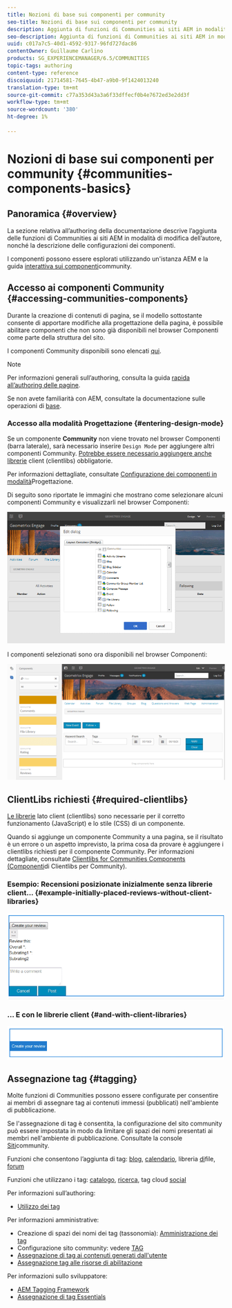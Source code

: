 ```yaml
---
title: Nozioni di base sui componenti per community
seo-title: Nozioni di base sui componenti per community
description: Aggiunta di funzioni di Communities ai siti AEM in modalità di modifica e configurazione dei componenti
seo-description: Aggiunta di funzioni di Communities ai siti AEM in modalità di modifica e configurazione dei componenti
uuid: c017a7c5-40d1-4592-9317-96fd727dac86
contentOwner: Guillaume Carlino
products: SG_EXPERIENCEMANAGER/6.5/COMMUNITIES
topic-tags: authoring
content-type: reference
discoiquuid: 21714581-7645-4b47-a9b0-9f1424013240
translation-type: tm+mt
source-git-commit: c77a353d43a3a6f33dffecf0b4e7672ed3e2dd3f
workflow-type: tm+mt
source-wordcount: '380'
ht-degree: 1%

---
```



# Nozioni di base sui componenti per community {#communities-components-basics}

## Panoramica {#overview}

La sezione relativa all’authoring della documentazione descrive l’aggiunta delle funzioni di Communities ai siti AEM in modalità di modifica dell’autore, nonché la descrizione delle configurazioni dei componenti.

I componenti possono essere esplorati utilizzando un&#39;istanza AEM e la guida [interattiva sui componenti](components-guide.md)community.

## Accesso ai componenti Community {#accessing-communities-components}

Durante la creazione di contenuti di pagina, se il modello sottostante consente di apportare modifiche alla progettazione della pagina, è possibile abilitare componenti che non sono già disponibili nel browser Componenti come parte della struttura del sito.

I componenti Community disponibili sono elencati [qui](author-communities.md#available-communities-components).

>[!NOTE]
>
>Per informazioni generali sull’authoring, consulta la guida [rapida all’authoring delle pagine](../../help/sites-authoring/qg-page-authoring.md).
>
>Se non avete familiarità con AEM, consultate la documentazione sulle operazioni di [base](../../help/sites-authoring/basic-handling.md).


### Accesso alla modalità Progettazione {#entering-design-mode}

Se un componente **Community** non viene trovato nel browser Componenti (barra laterale), sarà necessario inserire `Design Mode` per aggiungere altri componenti Community. [Potrebbe essere necessario aggiungere anche librerie](#required-clientlibs) client (clientlibs) obbligatorie.

Per informazioni dettagliate, consultate [Configurazione dei componenti in modalità](../../help/sites-authoring/default-components-designmode.md)Progettazione.

Di seguito sono riportate le immagini che mostrano come selezionare alcuni componenti Community e visualizzarli nel browser Componenti:

![progettazione di componenti](assets/component-design.png)

I componenti selezionati sono ora disponibili nel browser Componenti:

![component-design1](assets/component-design1.png)

## ClientLibs richiesti {#required-clientlibs}

[Le librerie](../../help/sites-developing/clientlibs.md) lato client (clientlibs) sono necessarie per il corretto funzionamento (JavaScript) e lo stile (CSS) di un componente.

Quando si aggiunge un componente Community a una pagina, se il risultato è un errore o un aspetto imprevisto, la prima cosa da provare è aggiungere i clientlibs richiesti per il componente Community. Per informazioni dettagliate, consultate [Clientlibs for Communities Components (Componenti](clientlibs.md)di Clientlibs per Community).

### Esempio: Recensioni posizionate inizialmente senza librerie client... {#example-initially-placed-reviews-without-client-libraries}

![clientlibs1](assets/clientlibs1.png)

### ... E con le librerie client {#and-with-client-libraries}

![clientlibs2](assets/clientlibs2.png)

## Assegnazione tag {#tagging}

Molte funzioni di Communities possono essere configurate per consentire ai membri di assegnare tag ai contenuti immessi (pubblicati) nell&#39;ambiente di pubblicazione.

Se l&#39;assegnazione di tag è consentita, la configurazione del sito community può essere impostata in modo da limitare gli spazi dei nomi presentati ai membri nell&#39;ambiente di pubblicazione. Consultate la console [Siti](sites-console.md#tagging)community.

Funzioni che consentono l’aggiunta di tag: [blog](blog-feature.md), [calendario](calendar.md), libreria [di](file-library.md)file, [forum](forum.md)

Funzioni che utilizzano i tag: [catalogo](catalog.md), [ricerca](search.md), tag cloud [social](tagcloud.md)

Per informazioni sull’authoring:

* [Utilizzo dei tag](../../help/sites-authoring/tags.md)

Per informazioni amministrative:

* Creazione di spazi dei nomi dei tag (tassonomia): [Amministrazione dei tag](../../help/sites-administering/tags.md)
* Configurazione sito community: vedere [TAG](sites-console.md#tagging)
* [Assegnazione di tag ai contenuti generati dall&#39;utente](../../help/sites-authoring/tags.md)
* [Assegnazione tag alle risorse di abilitazione](tag-resources.md)

Per informazioni sullo sviluppatore:

* [AEM Tagging Framework](../../help/sites-developing/framework.md)
* [Assegnazione di tag Essentials](tag.md)

